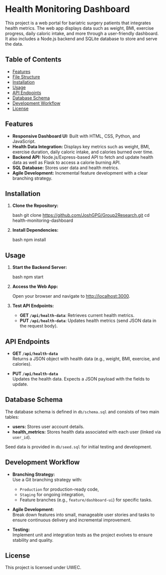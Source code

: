 # Health Monitoring Dashboard

This project is a web portal for bariatric surgery patients that integrates health metrics. The web app displays data such as weight, BMI, exercise progress, daily caloric intake, and more through a user-friendly dashboard. It also includes a Node.js backend and SQLite database to store and serve the data.

## Table of Contents

- [Features](#features)
- [File Structure](#file-structure)
- [Installation](#installation)
- [Usage](#usage)
- [API Endpoints](#api-endpoints)
- [Database Schema](#database-schema)
- [Development Workflow](#development-workflow)
- [License](#license)

## Features

- **Responsive Dashboard UI:** Built with HTML, CSS, Python, and JavaScript.
- **Health Data Integration:** Displays key metrics such as weight, BMI, exercise duration, daily caloric intake, and calories burned over time.
- **Backend API:** Node.js/Express-based API to fetch and update health data as well as Flask to access a calorie burning API.
- **SQL Database:** Stores user data and health metrics.
- **Agile Development:** Incremental feature development with a clear branching strategy.


## Installation

1. **Clone the Repository:**

    bash
    git clone https://github.com/JoshGPG/Group2Research.git
    cd health-monitoring-dashboard
    

2. **Install Dependencies:**

    bash
    npm install
    


## Usage

1. **Start the Backend Server:**

    bash
    npm start
    

2. **Access the Web App:**

    Open your browser and navigate to [http://localhost:3000](http://localhost:3000).

3. **Test API Endpoints:**

    - **GET `/api/health-data`**: Retrieves current health metrics.
    - **PUT `/api/health-data`**: Updates health metrics (send JSON data in the request body).

## API Endpoints

- **GET `/api/health-data`**  
  Returns a JSON object with health data (e.g., weight, BMI, exercise, and calories).

- **PUT `/api/health-data`**  
  Updates the health data. Expects a JSON payload with the fields to update.

## Database Schema

The database schema is defined in `db/schema.sql` and consists of two main tables:

- **users:** Stores user account details.
- **health_metrics:** Stores health data associated with each user (linked via `user_id`).

Seed data is provided in `db/seed.sql` for initial testing and development.

## Development Workflow

- **Branching Strategy:**  
  Use a Git branching strategy with:
  - `Production` for production-ready code,
  - `Staging` for ongoing integration,
  - Feature branches (e.g., `feature/dashboard-ui`) for specific tasks.

- **Agile Development:**  
  Break down features into small, manageable user stories and tasks to ensure continuous delivery and incremental improvement.

- **Testing:**  
  Implement unit and integration tests as the project evolves to ensure stability and quality.

## License

This project is licensed under UWEC.
